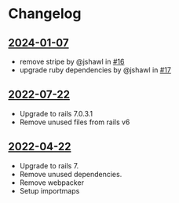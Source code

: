 # Changelog

## [2024-01-07](https://github.com/jshawl/saas-starter/releases/tag/v2.1.0)

- remove stripe by @jshawl in [#16](https://github.com/jshawl/saas-starter/pull/16)
- upgrade ruby dependencies by @jshawl in [#17](https://github.com/jshawl/saas-starter/pull/17)


## [2022-07-22](https://github.com/jshawl/saas-starter/releases/tag/v2.0.1)

- Upgrade to rails 7.0.3.1
- Remove unused files from rails v6

## [2022-04-22](https://github.com/jshawl/saas-starter/releases/tag/v2.0.0)

- Upgrade to rails 7.
- Remove unused dependencies.
- Remove webpacker
- Setup importmaps
